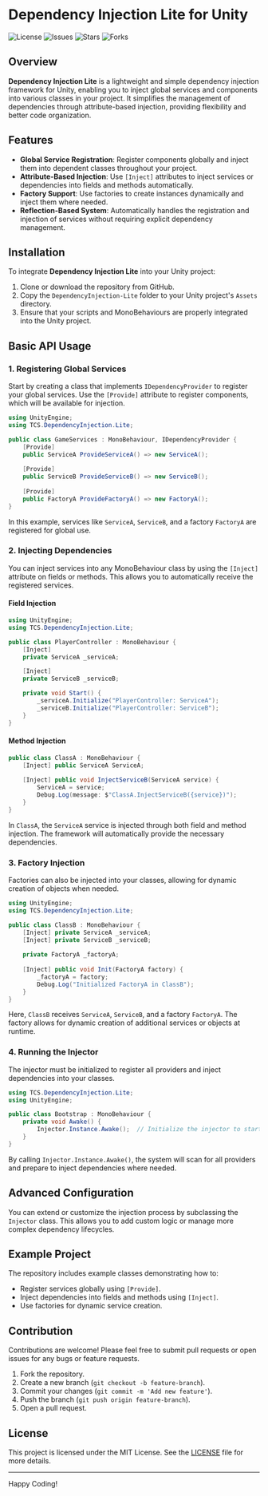 
# Dependency Injection Lite for Unity

![License](https://img.shields.io/github/license/Ddemon26/DependencyInjection-Lite) 
![Issues](https://img.shields.io/github/issues/Ddemon26/DependencyInjection-Lite)
![Stars](https://img.shields.io/github/stars/Ddemon26/DependencyInjection-Lite)
![Forks](https://img.shields.io/github/forks/Ddemon26/DependencyInjection-Lite)

## Overview

**Dependency Injection Lite** is a lightweight and simple dependency injection framework for Unity, enabling you to inject global services and components into various classes in your project. It simplifies the management of dependencies through attribute-based injection, providing flexibility and better code organization.

## Features

- **Global Service Registration**: Register components globally and inject them into dependent classes throughout your project.
- **Attribute-Based Injection**: Use `[Inject]` attributes to inject services or dependencies into fields and methods automatically.
- **Factory Support**: Use factories to create instances dynamically and inject them where needed.
- **Reflection-Based System**: Automatically handles the registration and injection of services without requiring explicit dependency management.

## Installation

To integrate **Dependency Injection Lite** into your Unity project:

1. Clone or download the repository from GitHub.
2. Copy the `DependencyInjection-Lite` folder to your Unity project's `Assets` directory.
3. Ensure that your scripts and MonoBehaviours are properly integrated into the Unity project.

## Basic API Usage

### 1. Registering Global Services

Start by creating a class that implements `IDependencyProvider` to register your global services. Use the `[Provide]` attribute to register components, which will be available for injection.

```csharp
using UnityEngine;
using TCS.DependencyInjection.Lite;

public class GameServices : MonoBehaviour, IDependencyProvider {
    [Provide]
    public ServiceA ProvideServiceA() => new ServiceA();
    
    [Provide]
    public ServiceB ProvideServiceB() => new ServiceB();
    
    [Provide]
    public FactoryA ProvideFactoryA() => new FactoryA();
}
```

In this example, services like `ServiceA`, `ServiceB`, and a factory `FactoryA` are registered for global use.

### 2. Injecting Dependencies

You can inject services into any MonoBehaviour class by using the `[Inject]` attribute on fields or methods. This allows you to automatically receive the registered services.

#### Field Injection

```csharp
using UnityEngine;
using TCS.DependencyInjection.Lite;

public class PlayerController : MonoBehaviour {
    [Inject]
    private ServiceA _serviceA;

    [Inject]
    private ServiceB _serviceB;

    private void Start() {
        _serviceA.Initialize("PlayerController: ServiceA");
        _serviceB.Initialize("PlayerController: ServiceB");
    }
}
```

#### Method Injection

```csharp
public class ClassA : MonoBehaviour {
    [Inject] public ServiceA ServiceA;
    
    [Inject] public void InjectServiceB(ServiceA service) {
        ServiceA = service;
        Debug.Log(message: $"ClassA.InjectServiceB({service})");
    }
}
```

In `ClassA`, the `ServiceA` service is injected through both field and method injection. The framework will automatically provide the necessary dependencies.

### 3. Factory Injection

Factories can also be injected into your classes, allowing for dynamic creation of objects when needed.

```csharp
using UnityEngine;
using TCS.DependencyInjection.Lite;

public class ClassB : MonoBehaviour {
    [Inject] private ServiceA _serviceA;
    [Inject] private ServiceB _serviceB;
    
    private FactoryA _factoryA;
    
    [Inject] public void Init(FactoryA factory) {
        _factoryA = factory;
        Debug.Log("Initialized FactoryA in ClassB");
    }
}
```

Here, `ClassB` receives `ServiceA`, `ServiceB`, and a factory `FactoryA`. The factory allows for dynamic creation of additional services or objects at runtime.

### 4. Running the Injector

The injector must be initialized to register all providers and inject dependencies into your classes.

```csharp
using TCS.DependencyInjection.Lite;
using UnityEngine;

public class Bootstrap : MonoBehaviour {
    private void Awake() {
        Injector.Instance.Awake();  // Initialize the injector to start injecting services
    }
}
```

By calling `Injector.Instance.Awake()`, the system will scan for all providers and prepare to inject dependencies where needed.

## Advanced Configuration

You can extend or customize the injection process by subclassing the `Injector` class. This allows you to add custom logic or manage more complex dependency lifecycles.

## Example Project

The repository includes example classes demonstrating how to:
- Register services globally using `[Provide]`.
- Inject dependencies into fields and methods using `[Inject]`.
- Use factories for dynamic service creation.

## Contribution

Contributions are welcome! Please feel free to submit pull requests or open issues for any bugs or feature requests.

1. Fork the repository.
2. Create a new branch (`git checkout -b feature-branch`).
3. Commit your changes (`git commit -m 'Add new feature'`).
4. Push the branch (`git push origin feature-branch`).
5. Open a pull request.

## License

This project is licensed under the MIT License. See the [LICENSE](LICENSE) file for more details.

---

Happy Coding!
